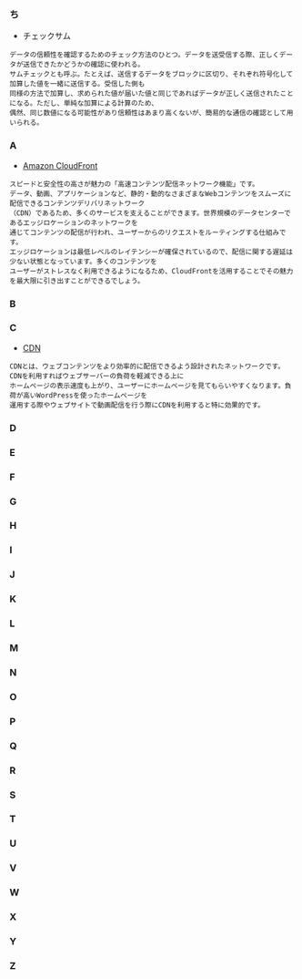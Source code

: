 ### ち
- チェックサム
```
データの信頼性を確認するためのチェック方法のひとつ。データを送受信する際、正しくデータが送信できたかどうかの確認に使われる。
サムチェックとも呼ぶ。たとえば、送信するデータをブロックに区切り、それぞれ符号化して加算した値を一緒に送信する。受信した側も
同様の方法で加算し、求められた値が届いた値と同じであればデータが正しく送信されたことになる。ただし、単純な加算による計算のため、
偶然、同じ数値になる可能性があり信頼性はあまり高くないが、簡易的な通信の確認として用いられる。
```

### A
- [Amazon CloudFront](https://www.wafcharm.com/blog/cloudfront-for-beginners/)
```
スピードと安全性の高さが魅力の「高速コンテンツ配信ネットワーク機能」です。
データ、動画、アプリケーションなど、静的・動的なさまざまなWebコンテンツをスムーズに配信できるコンテンツデリバリネットワーク
（CDN）であるため、多くのサービスを支えることができます。世界規模のデータセンターであるエッジロケーションのネットワークを
通じてコンテンツの配信が行われ、ユーザーからのリクエストをルーティングする仕組みです。
エッジロケーションは最低レベルのレイテンシーが確保されているので、配信に関する遅延は少ない状態となっています。多くのコンテンツを
ユーザーがストレスなく利用できるようになるため、CloudFrontを活用することでその魅力を最大限に引き出すことができるでしょう。
```
### B
### C
- [CDN](https://www.kagoya.jp/howto/network/cdn/)
```
CDNとは、ウェブコンテンツをより効率的に配信できるよう設計されたネットワークです。CDNを利用すればウェブサーバーの負荷を軽減できる上に
ホームページの表示速度も上がり、ユーザーにホームページを見てもらいやすくなります。負荷が高いWordPressを使ったホームページを
運用する際やウェブサイトで動画配信を行う際にCDNを利用すると特に効果的です。
```
### D
### E
### F
### G
### H
### I
### J
### K
### L
### M
### N
### O
### P
### Q
### R
### S
### T
### U
### V
### W
### X
### Y
### Z
